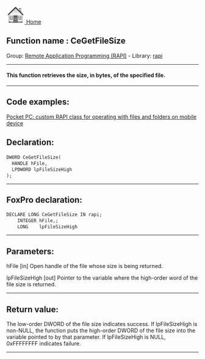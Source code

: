[<img src="../../images/home.png"> Home ](https://github.com/VFPX/Win32API)  

## Function name : CeGetFileSize
Group: [Remote Application Programming (RAPI)](../../functions_group.md#Remote_Application_Programming_(RAPI))  -  Library: [rapi](../../libraries.md#rapi)  
***  


#### This function retrieves the size, in bytes, of the specified file.
***  


## Code examples:
[Pocket PC: custom RAPI class for operating with files and folders on mobile device](../../samples/sample_448.md)  

## Declaration:
```foxpro  
DWORD CeGetFileSize(
  HANDLE hFile,
  LPDWORD lpFileSizeHigh
);  
```  
***  


## FoxPro declaration:
```foxpro  
DECLARE LONG CeGetFileSize IN rapi;
	INTEGER hFile,;
	LONG    lpFileSizeHigh  
```  
***  


## Parameters:
hFile 
[in] Open handle of the file whose size is being returned.

lpFileSizeHigh 
[out] Pointer to the variable where the high-order word of the file size is returned.  
***  


## Return value:
The low-order DWORD of the file size indicates success. If lpFileSizeHigh is non-NULL, the function puts the high-order DWORD of the file size into the variable pointed to by that parameter. If lpFileSizeHigh is NULL, 0xFFFFFFFF indicates failure.  
***  

